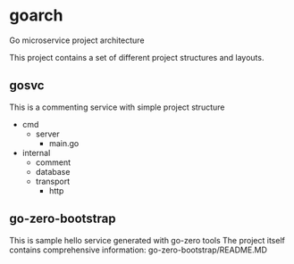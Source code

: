 # goarch
Go microservice project architecture

This project contains a set of different project structures and layouts.

## gosvc

This is a commenting service with simple project structure

- cmd
  - server
    - main.go
- internal
  - comment
  - database
  - transport
    - http
  
## go-zero-bootstrap

This is sample hello service generated with go-zero tools
The project itself contains comprehensive information: go-zero-bootstrap/README.MD


